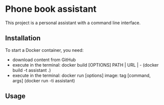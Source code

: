 # Phone book assistant
This project is a personal assistant with a command line interface.

## Installation
To start a Docker container, you need:
- download content from GitHub
- execute in the terminal: docker build [OPTIONS] PATH | URL | - (docker build -t assistant .)
- execute in the terminal: docker run [options] image: tag [command, args] (docker run -ti assistant)

## Usage